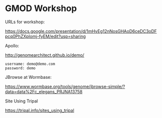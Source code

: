 # GMOD Workshop

URLs for workshop:

https://docs.google.com/presentation/d/1mHvEg12nNosGHAoD6ceDC3oDFpcq0PhZXplomj-fyEM/edit?usp=sharing
   


Apollo:

http://genomearchitect.github.io/demo/ 


```
username: demo@demo.com 
password: demo
```

JBrowse at Wormbase:

https://www.wormbase.org/tools/genome/jbrowse-simple/?data=data%2Fc_elegans_PRJNA13758


Site Using Tripal

https://tripal.info/sites_using_tripal

